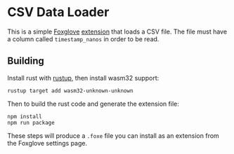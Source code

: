 # CSV Data Loader

This is a simple [Foxglove](http://foxglove.dev/) [extension](https://docs.foxglove.dev/docs/visualization/extensions) that loads a CSV file.
The file must have a column called `timestamp_nanos` in order to be read.

## Building

Install rust with [rustup](https://www.rust-lang.org/tools/install), then install wasm32 support:

```
rustup target add wasm32-unknown-unknown
```

Then to build the rust code and generate the extension file:

```
npm install
npm run package
```

These steps will produce a `.foxe` file you can install as an extension from the Foxglove settings page.
